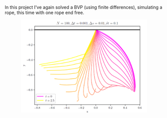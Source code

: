 In this project I've again solved a BVP (using finite differences), simulating a rope, this time with one rope end free.

<div style="text-align: center;">
    <img src="teaser.png" alt="One of the solutions" width="400"/>
</div>
